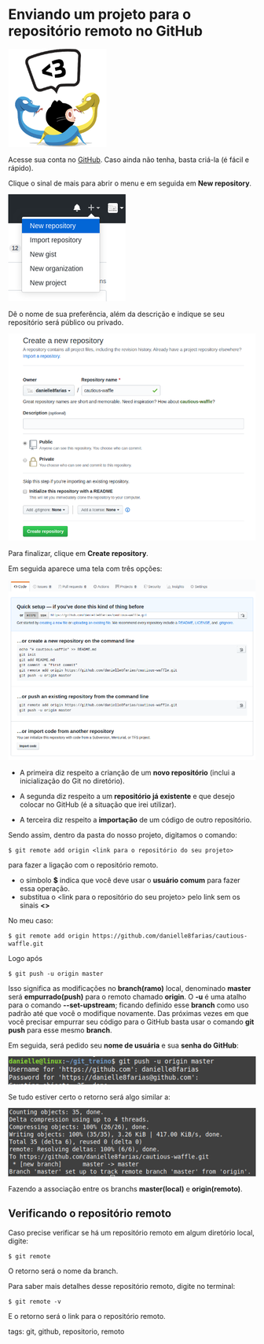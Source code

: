 # Enviando um projeto para o repositório remoto no GitHub

![Octocat](img/p0018-0.png)

Acesse sua conta no [GitHub](https://github.com/). Caso ainda não tenha, basta criá-la (é fácil e rápido).

Clique o sinal de mais para abrir o menu e em seguida em **New repository**.

![criando novo repositório no GitHub](img/p0018-1.png)

Dê o nome de sua preferência, além da descrição e indique se seu repositório será público ou privado.

![criando repositório](img/p0018-2.png)

Para finalizar, clique em **Create repository**.

Em seguida aparece uma tela com três opções:

![tela de configuração rápida](img/p0018-3.png)

- A primeira diz respeito a crianção de um **novo repositório** (inclui a inicialização do Git no diretório).

- A segunda diz respeito a um **repositório já existente** e que desejo colocar no GitHub (é a situação que irei utilizar).

- A terceira diz respeito a **importação** de um código de outro repositório.

Sendo assim, dentro da pasta do nosso projeto, digitamos o comando:

```
$ git remote add origin <link para o repositório do seu projeto>
```

para fazer a ligação com o repositório remoto.

- o símbolo **$** indica que você deve usar o **usuário comum** para fazer essa operação.
- substitua o \<link para o repositório do seu projeto> pelo link sem os sinais **<>**

No meu caso:

```
$ git remote add origin https://github.com/danielle8farias/cautious-waffle.git
```

Logo após

```
$ git push -u origin master
```

Isso significa as modificações no **branch(ramo)** local, denominado **master** será **empurrado(push)** para o remoto chamado **origin**. O **-u** é uma atalho para o comando **--set-upstream**; ficando definido esse **branch** como uso padrão até que você o modifique novamente. Das próximas vezes em que você precisar empurrar seu código para o GitHub basta usar o comando **git push** para esse mesmo **branch**.

Em seguida, será pedido seu **nome de usuária** e sua **senha do GitHub**:

![entrando com usuário e senha do GitHub](img/p0018-4.png)

Se tudo estiver certo o retorno será algo similar a:

![retorno do comando push](img/p0018-5.png)

Fazendo a associação entre os branchs **master(local)** e **origin(remoto)**.

## Verificando o repositório remoto

Caso precise verificar se há um repositório remoto em algum diretório local, digite:

```
$ git remote
```

O retorno será o nome da branch.

Para saber mais detalhes desse repositório remoto, digite no terminal:

```
$ git remote -v
```

E o retorno será o link para o repositório remoto.

tags: git, github, repositorio, remoto
